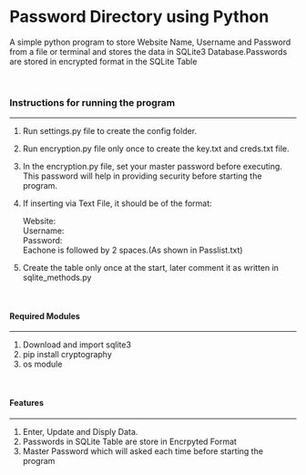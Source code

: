 # Password Directory using Python

A simple python program to store Website Name, Username and Password from a file or terminal and stores the data in SQLite3 Database.Passwords are stored in encrypted format in the SQLite Table

<br>

### Instructions for running the program
----
1. Run settings.py file to create the config folder.
2. Run encryption.py file only once to create the key.txt and creds.txt file.
3. In the encryption.py file, set your master password before executing. This password
    will help in providing security before starting the program.
4. If inserting via Text File, it should be of the format:
    <p>
    Website:
    <br> 
    Username:
    <br>
    Password:
    <br>
    Eachone is followed by 2 spaces.(As shown in Passlist.txt)
    
5. Create the table only once at the start, later comment it as written in sqlite_methods.py   

<br>

#### Required Modules
---
1. Download and import sqlite3
2. pip install cryptography
3. os module

<br>

#### Features
---
1. Enter, Update and Disply Data.
2. Passwords in SQLite Table are store in Encrpyted Format
3. Master Password which will asked each time before starting the program